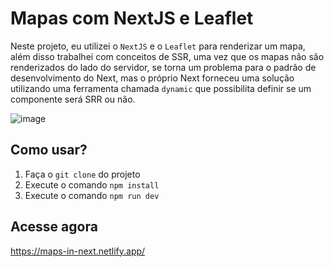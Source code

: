 # Mapas com NextJS e Leaflet
Neste projeto, eu utilizei o `NextJS` e o `Leaflet` para renderizar um mapa, além disso trabalhei com conceitos de SSR, uma vez que os mapas não são renderizados do lado do servidor, se torna um problema para o padrão de desenvolvimento do Next, mas o próprio Next forneceu uma solução utilizando uma ferramenta chamada `dynamic` que possibilita definir se um componente será SRR ou não. 

![image](https://user-images.githubusercontent.com/86852231/207854691-1ac5e215-557f-4dcd-b4ab-b9b4f56130b4.png)

## Como usar?
1. Faça o `git clone` do projeto
2. Execute o comando `npm install`
3. Execute o comando `npm run dev`

## Acesse agora
https://maps-in-next.netlify.app/
